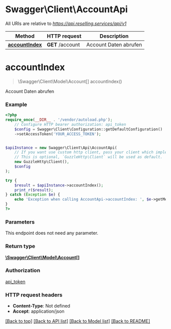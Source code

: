 # Swagger\Client\AccountApi

All URIs are relative to *https://api.reselling.services/api/v1*

Method | HTTP request | Description
------------- | ------------- | -------------
[**accountIndex**](AccountApi.md#accountindex) | **GET** /account | Account Daten abrufen

# **accountIndex**
> \Swagger\Client\Model\Account[] accountIndex()

Account Daten abrufen

### Example
```php
<?php
require_once(__DIR__ . '/vendor/autoload.php');
    // Configure HTTP bearer authorization: api_token
    $config = Swagger\Client\Configuration::getDefaultConfiguration()
    ->setAccessToken('YOUR_ACCESS_TOKEN');


$apiInstance = new Swagger\Client\Api\AccountApi(
    // If you want use custom http client, pass your client which implements `GuzzleHttp\ClientInterface`.
    // This is optional, `GuzzleHttp\Client` will be used as default.
    new GuzzleHttp\Client(),
    $config
);

try {
    $result = $apiInstance->accountIndex();
    print_r($result);
} catch (Exception $e) {
    echo 'Exception when calling AccountApi->accountIndex: ', $e->getMessage(), PHP_EOL;
}
?>
```

### Parameters
This endpoint does not need any parameter.

### Return type

[**\Swagger\Client\Model\Account[]**](../Model/Account.md)

### Authorization

[api_token](../../README.md#api_token)

### HTTP request headers

 - **Content-Type**: Not defined
 - **Accept**: application/json

[[Back to top]](#) [[Back to API list]](../../README.md#documentation-for-api-endpoints) [[Back to Model list]](../../README.md#documentation-for-models) [[Back to README]](../../README.md)

